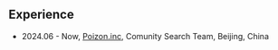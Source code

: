 ## Experience


- 2024.06 - Now, [Poizon.inc](https://dewu.com/), Comunity Search Team, Beijing, China

